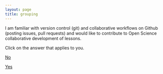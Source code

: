 ```yaml
---
layout: page
title: grouping
---
```


I am familiar with version control (git) and collaborative workflows on Github (posting issues, pull requests) 
and would like to contribute to Open Science collaborative development of lessons.

Click on the answer that applies to you.


[No](http://www.mmb-umcu.org/shell-genomics/groups5/)



[Yes](http://www.mmb-umcu.org/shell-genomics/groups6/)
